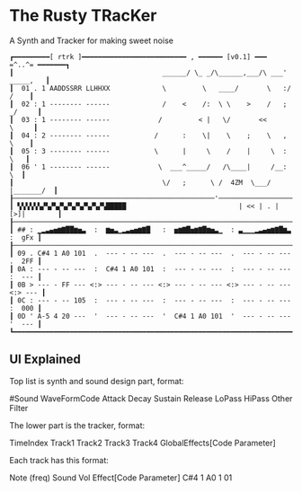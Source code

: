 # The Rusty TRacKer

A Synth and Tracker for making sweet noise

```
┏━━━━━━━━━[ rtrk ]━━━━━━━━━━━━━━━━━━━━━━━━━━ , ━━━━━━ [v0.1] ━━━ =^..^= ━━━━━━━┓
┃                                     ______/ \_ _/\______,___/\ ___' _____,   ┃
┃  01 . 1 AADDSSRR LLHHXX             \         \   ____/       \   :/    /    ┃
┃  02 : 1 -------- ------             /    <    /:  \ \    >    /   ;   _/     ┃
┃  03 : 1 -------- ------            /         < |   \/       <<         \     ┃
┃  04 : 2 -------- ------           /      :    \|    \    ;    \   ,     \    ┃
┃  05 : 3 -------- ------           \      |     \    /    |     \  :      \   ┃
┃  06 ' 1 -------- ------            \  ___^_____/   /\____|     /__:       \  ┃
┃                                     \/   ;      \ /  4ZM  \___/   |_______/  ┃
┠──────────────────────────────────────────────────'───────────────────────────┨
┃ ▚▚▚▚▚▚▞▚▞▚▞▚▞▚▞▚▞▚▞▚▞▚█████                            | << | . |[>]|        ┃
┠──────────────────────────────────────────────────────────────────────────────┨
┃ ## : ▁▂▃▄▅▆▇██▆▅▃  :  ▆▅▃▁▂▃▄▅▆▇█   :  ▅▆▇█▅▆▇█▆▅▃▁  : ▃▁▁▁▂▃▄▅▆▇█▆▃  :  gFx ┃
┠──────────────────────────────────────────────────────────────────────────────┨
┃ 09 . C#4 1 A0 101  .  --- - -- ---  .  --- - -- ---  .  --- - -- ---  .  2FF ┃
┃ 0A : --- - -- ---  :  C#4 1 A0 101  :  --- - -- ---  :  --- - -- ---  :  --- ┃
┃ 0B > --- - FF --- <:> --- - -- --- <:> --- - -- --- <:> --- - -- --- <:> --- ┃
┃ 0C : --- - -- 105  :  --- - -- ---  :  --- - -- ---  :  --- - -- ---  :  000 ┃
┃ 0D ' A-5 4 20 ---  '  --- - -- ---  '  C#4 1 A0 101  '  --- - -- ---  '  --- ┃
┗━━━━━━━━━━━━━━━━━━━━━━━━━━━━━━━━━━━━━━━━━━━━━━━━━━━━━━━━━━━━━━━━━━━━━━━━━━━━━━┛
```

## UI Explained

Top list is synth and sound design part, format:

#Sound WaveFormCode Attack Decay Sustain Release LoPass HiPass Other Filter

The lower part is the tracker, format:

TimeIndex Track1 Track2 Track3 Track4 GlobalEffects[Code Parameter]

Each track has this format:

Note (freq)   Sound    Vol    Effect[Code Parameter]
C#4           1        A0     1           01
